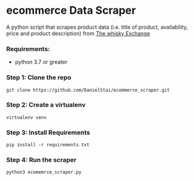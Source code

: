 # ecommerce Data Scraper

A python script that scrapes product data (i.e. title of product, availability, price and product description) from [The whisky Exchange](https://www.thewhiskyexchange.com)




### Requirements:

- python 3.7 or greater



### Step 1: Clone the repo

```
git clone https://github.com/DanielStai/ecommerce_scraper.git
```


### Step 2: Create a virtualenv

```
virtualenv venv
```


### Step 3: Install Requirements

```
pip install -r requirements.txt
```


### Step 4: Run the scraper

```
python3 ecomemrce_scraper.py
```